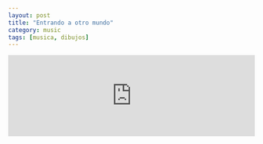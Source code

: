 ```yaml
---
layout: post
title: "Entrando a otro mundo"
category: music
tags: [musica, dibujos]
---
```


<iframe width="100%" height="166" scrolling="no" frameborder="no" src="https://w.soundcloud.com/player/?url=http%3A%2F%2Fapi.soundcloud.com%2Ftracks%2F91190926">
</iframe>
